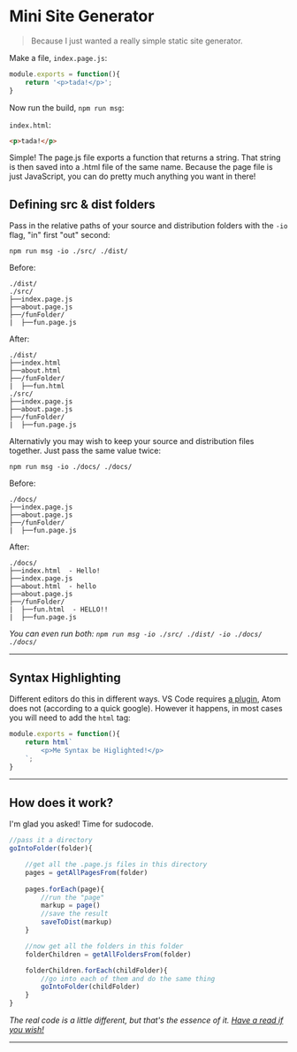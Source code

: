 # Mini Site Generator

>Because I just wanted a really simple static site generator.

Make a file, `index.page.js`:

```js
module.exports = function(){
    return '<p>tada!</p>';
}
```

Now run the build, `npm run msg`:

`index.html`:
```html
<p>tada!</p>
```

Simple! The page.js file exports a function that returns a string. That string is then saved into a .html file of the same name. Because the page file is just JavaScript, you can do pretty much anything you want in there!

## Defining src & dist folders

Pass in the relative paths of your source and distribution folders with the `-io` flag, "in" first "out" second:

```
npm run msg -io ./src/ ./dist/
```

Before: 

```
./dist/
./src/
├──index.page.js
├──about.page.js
├──/funFolder/
|  ├──fun.page.js
```

After:

```
./dist/
├──index.html
├──about.html
├──/funFolder/
|  ├──fun.html
./src/
├──index.page.js
├──about.page.js
├──/funFolder/
|  ├──fun.page.js
```

Alternativly you may wish to keep your source and distribution files together. Just pass the same value twice: 

```
npm run msg -io ./docs/ ./docs/
```

Before:

```
./docs/
├──index.page.js
├──about.page.js
├──/funFolder/
|  ├──fun.page.js
```

After:

```
./docs/
├──index.html  - Hello!
├──index.page.js
├──about.html  - hello
├──about.page.js
├──/funFolder/
|  ├──fun.html  - HELLO!!
|  ├──fun.page.js
```

_You can even run both: `npm run msg -io ./src/ ./dist/ -io ./docs/ ./docs/`_

---

## Syntax Highlighting
Different editors do this in different ways. VS Code requires [a plugin](https://marketplace.visualstudio.com/items?itemName=bierner.lit-html), Atom does not (according to a quick google). However it happens, in most cases you will need to add the `html` tag:

```js
module.exports = function(){
    return html`
        <p>Me Syntax be Higlighted!</p>
    `; 
}
```

---

## How does it work?

I'm glad you asked! Time for sudocode.

```js
//pass it a directory
goIntoFolder(folder){

    //get all the .page.js files in this directory
    pages = getAllPagesFrom(folder)
    
    pages.forEach(page){
        //run the "page"
        markup = page()
        //save the result
        saveToDist(markup)
    }

    //now get all the folders in this folder
    folderChildren = getAllFoldersFrom(folder)

    folderChildren.forEach(childFolder){
        //go into each of them and do the same thing
        goIntoFolder(childFolder)
    }
}
```

_The real code is a little different, but that's the essence of it. [Have a read if you wish!](https://github.com/ijmccallum/Mini-Site-Generator/blob/master/build.js)_

---